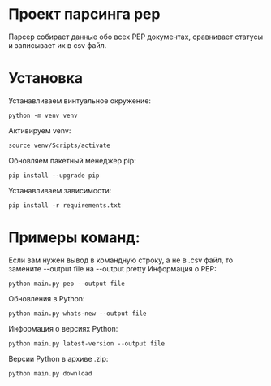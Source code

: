 # Проект парсинга pep
Парсер собирает данные обо всех PEP документах, сравнивает статусы и записывает их в csv файл.
# Установка

Устанавливаем винтуальное окружение:

```
python -m venv venv
```

Активируем venv:

```
source venv/Scripts/activate
```

Обновляем пакетный менеджер pip:

```
pip install --upgrade pip
```

Устанавливаем зависимости:

```
pip install -r requirements.txt
```

# Примеры команд:

Если вам нужен вывод в командную строку, а не в .csv файл, то замените --output file на --output pretty
Информация о PEP:

```
python main.py pep --output file
```

Обновления в Python:

```
python main.py whats-new --output file
```

Информация о версиях Python:

```
python main.py latest-version --output file
```

Версии Python в архиве .zip:

```
python main.py download
```
